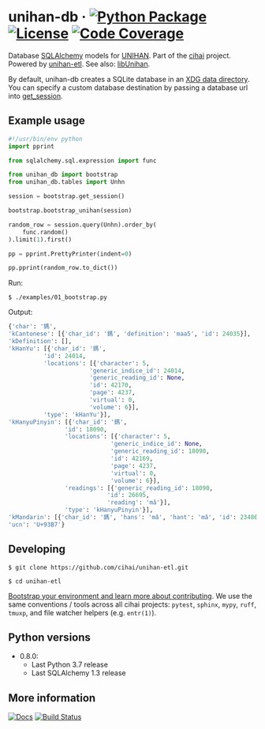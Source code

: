 # unihan-db &middot; [![Python Package](https://img.shields.io/pypi/v/unihan-db.svg)](https://pypi.org/project/unihan-db/) [![License](https://img.shields.io/github/license/cihai/unihan-db.svg)](https://github.com/cihai/unihan-db/blob/master/LICENSE) [![Code Coverage](https://codecov.io/gh/cihai/unihan-db/branch/master/graph/badge.svg)](https://codecov.io/gh/cihai/unihan-db)

Database [SQLAlchemy](https://www.sqlalchemy.org/) models for
[UNIHAN](http://www.unicode.org/charts/unihan.html). Part of the [cihai](https://cihai.git-pull.com)
project. Powered by [unihan-etl](https://unihan-etl.git-pull.com). See also:
[libUnihan](http://libunihan.sourceforge.net/).

By default, unihan-db creates a SQLite database in an
[XDG data directory](https://standards.freedesktop.org/basedir-spec/basedir-spec-latest.html). You
can specify a custom database destination by passing a database url into
[get_session](http://unihan-db.git-pull.com/api.html#unihan_db.bootstrap.get_session).

## Example usage

```python
#!/usr/bin/env python
import pprint

from sqlalchemy.sql.expression import func

from unihan_db import bootstrap
from unihan_db.tables import Unhn

session = bootstrap.get_session()

bootstrap.bootstrap_unihan(session)

random_row = session.query(Unhn).order_by(
    func.random()
).limit(1).first()

pp = pprint.PrettyPrinter(indent=0)

pp.pprint(random_row.to_dict())
```

Run:

    $ ./examples/01_bootstrap.py

Output:

```python
{'char': '鎷',
'kCantonese': [{'char_id': '鎷', 'definition': 'maa5', 'id': 24035}],
'kDefinition': [],
'kHanYu': [{'char_id': '鎷',
          'id': 24014,
          'locations': [{'character': 5,
                       'generic_indice_id': 24014,
                       'generic_reading_id': None,
                       'id': 42170,
                       'page': 4237,
                       'virtual': 0,
                       'volume': 6}],
          'type': 'kHanYu'}],
'kHanyuPinyin': [{'char_id': '鎷',
                'id': 18090,
                'locations': [{'character': 5,
                             'generic_indice_id': None,
                             'generic_reading_id': 18090,
                             'id': 42169,
                             'page': 4237,
                             'virtual': 0,
                             'volume': 6}],
                'readings': [{'generic_reading_id': 18090,
                            'id': 26695,
                            'reading': 'mǎ'}],
                'type': 'kHanyuPinyin'}],
'kMandarin': [{'char_id': '鎷', 'hans': 'mǎ', 'hant': 'mǎ', 'id': 23486}],
'ucn': 'U+93B7'}
```

## Developing

```console
$ git clone https://github.com/cihai/unihan-etl.git
```

```console
$ cd unihan-etl
```

[Bootstrap your environment and learn more about contributing](https://cihai.git-pull.com/contributing/). We use the same conventions / tools across all cihai projects: `pytest`, `sphinx`, `mypy`, `ruff`, `tmuxp`, and file watcher helpers (e.g. `entr(1)`).

## Python versions

- 0.8.0:
  - Last Python 3.7 release
  - Last SQLAlchemy 1.3 release

## More information

[![Docs](https://github.com/cihai/unihan-db/workflows/docs/badge.svg)](https://unihan-db.git-pull.com/)
[![Build Status](https://github.com/cihai/unihan-db/workflows/tests/badge.svg)](https://github.com/cihai/unihan-db/actions?query=workflow%3A%22tests%22)
